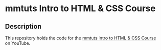 # mmtuts Intro to HTML & CSS Course

## Description

This repository holds the code for the [mmtuts Intro to HTML & CSS Course](https://www.youtube.com/playlist?list=PL0eyrZgxdwhwNC5ppZo_dYGVjerQY3xYU) on YouTube.
